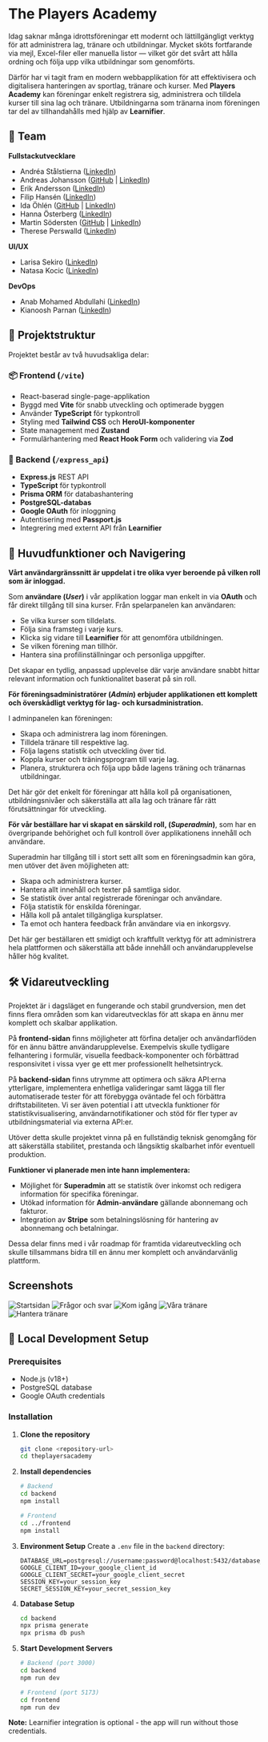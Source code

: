 # The Players Academy

Idag saknar många idrottsföreningar ett modernt och lättillgängligt verktyg för att administrera lag, tränare och utbildningar. Mycket sköts fortfarande via mejl, Excel-filer eller manuella listor — vilket gör det svårt att hålla ordning och följa upp vilka utbildningar som genomförts.

Därför har vi tagit fram en modern webbapplikation för att effektivisera och digitalisera hanteringen av sportlag, tränare och kurser. Med **Players Academy** kan föreningar enkelt registrera sig, administrera och tilldela kurser till sina lag och tränare. Utbildningarna som tränarna inom föreningen tar del av tillhandahålls med hjälp av **Learnifier**.

## 👤 Team

**Fullstackutvecklare**
- Andréa Stålstierna ([LinkedIn](https://www.linkedin.com/in/andr%C3%A9a-st%C3%A5lstierna-489867121/))
- Andreas Johansson ([GitHub](https://github.com/johansson-andreas) | [LinkedIn](https://www.linkedin.com/in/andreas-johansson92/))
- Erik Andersson ([LinkedIn](https://www.linkedin.com/in/erik-andersson-a29022327/))
- Filip Hansén ([LinkedIn](https://www.linkedin.com/in/filip-hansen-650115170/))
- Ida Öhlén ([GitHub](https://github.com/idaohlen/) | [LinkedIn](https://www.linkedin.com/in/idaohlen/))
- Hanna Österberg ([LinkedIn](https://www.linkedin.com/in/hanna-%C3%B6sterberg-4b963b203/))
- Martin Södersten ([GitHub](https://github.com/martinsodersten) | [LinkedIn](https://www.linkedin.com/in/martin-s%C3%B6dersten-78a974171/]))
- Therese Perswalld ([LinkedIn](https://www.linkedin.com/in/therese-perswalld-1b07a751/))

**UI/UX**
- Larisa Sekiro ([LinkedIn](https://www.linkedin.com/in/larisa-sekiro-034a618a/))
- Natasa Kocic ([LinkedIn](https://www.linkedin.com/in/natasa-kocic/))

**DevOps**
- Anab Mohamed Abdullahi ([LinkedIn](https://www.linkedin.com/in/anab-mohamed-abdullahi-8436a021b/))
- Kianoosh Parnan ([LinkedIn](https://www.linkedin.com/in/kianooshparnan/))

## 📁 Projektstruktur

Projektet består av två huvudsakliga delar:

### 📦 Frontend (`/vite`)

- React-baserad single-page-applikation
- Byggd med **Vite** för snabb utveckling och optimerade byggen
- Använder **TypeScript** för typkontroll
- Styling med **Tailwind CSS** och **HeroUI-komponenter**
- State management med **Zustand**
- Formulärhantering med **React Hook Form** och validering via **Zod**

### 🔌 Backend (`/express_api`)

- **Express.js** REST API
- **TypeScript** för typkontroll
- **Prisma ORM** för databashantering
- **PostgreSQL-databas**
- **Google OAuth** för inloggning
- Autentisering med **Passport.js**
- Integrering med externt API från **Learnifier**

## 🚀 Huvudfunktioner och Navigering

**Vårt användargränssnitt är uppdelat i tre olika vyer beroende på vilken roll som är inloggad.**

Som **användare (_User_)** i vår applikation loggar man enkelt in via **OAuth** och får direkt tillgång till sina kurser. Från spelarpanelen kan användaren:

- Se vilka kurser som tilldelats.
- Följa sina framsteg i varje kurs.
- Klicka sig vidare till **Learnifier** för att genomföra utbildningen.
- Se vilken förening man tillhör.
- Hantera sina profilinställningar och personliga uppgifter.

Det skapar en tydlig, anpassad upplevelse där varje användare snabbt hittar relevant information och funktionalitet baserat på sin roll.

**För föreningsadministratörer (_Admin_) erbjuder applikationen ett komplett och överskådligt verktyg för lag- och kursadministration.**

I adminpanelen kan föreningen:

- Skapa och administrera lag inom föreningen.
- Tilldela tränare till respektive lag.
- Följa lagens statistik och utveckling över tid.
- Koppla kurser och träningsprogram till varje lag.
- Planera, strukturera och följa upp både lagens träning och tränarnas utbildningar.

Det här gör det enkelt för föreningar att hålla koll på organisationen, utbildningsnivåer och säkerställa att alla lag och tränare får rätt förutsättningar för utveckling.

**För vår beställare har vi skapat en särskild roll, (_Superadmin_)**, som har en övergripande behörighet och full kontroll över applikationens innehåll och användare.

Superadmin har tillgång till i stort sett allt som en föreningsadmin kan göra, men utöver det även möjligheten att:

- Skapa och administrera kurser.
- Hantera allt innehåll och texter på samtliga sidor.
- Se statistik över antal registrerade föreningar och användare.
- Följa statistik för enskilda föreningar.
- Hålla koll på antalet tillgängliga kursplatser.
- Ta emot och hantera feedback från användare via en inkorgsvy.

Det här ger beställaren ett smidigt och kraftfullt verktyg för att administrera hela plattformen och säkerställa att både innehåll och användarupplevelse håller hög kvalitet.

## 🛠️ **Vidareutveckling**

Projektet är i dagsläget en fungerande och stabil grundversion, men det finns flera områden som kan vidareutvecklas för att skapa en ännu mer komplett och skalbar applikation.

På **frontend-sidan** finns möjligheter att förfina detaljer och användarflöden för en ännu bättre användarupplevelse. Exempelvis skulle tydligare felhantering i formulär, visuella feedback-komponenter och förbättrad responsivitet i vissa vyer ge ett mer professionellt helhetsintryck.

På **backend-sidan** finns utrymme att optimera och säkra API:erna ytterligare, implementera enhetliga valideringar samt lägga till fler automatiserade tester för att förebygga oväntade fel och förbättra driftstabiliteten. Vi ser även potential i att utveckla funktioner för statistikvisualisering, användarnotifikationer och stöd för fler typer av utbildningsmaterial via externa API:er.

Utöver detta skulle projektet vinna på en fullständig teknisk genomgång för att säkerställa stabilitet, prestanda och långsiktig skalbarhet inför eventuell produktion.

**Funktioner vi planerade men inte hann implementera:**

- Möjlighet för **Superadmin** att se statistik över inkomst och redigera information för specifika föreningar.
- Utökad information för **Admin-användare** gällande abonnemang och fakturor.
- Integration av **Stripe** som betalningslösning för hantering av abonnemang och betalningar.

Dessa delar finns med i vår roadmap för framtida vidareutveckling och skulle tillsammans bidra till en ännu mer komplett och användarvänlig plattform.

## Screenshots

![Startsidan](images/screenshot_01.png)
![Frågor och svar](images/screenshot_02.png)
![Kom igång](images/screenshot_03.png)
![Våra tränare](images/screenshot_04.png)
![Hantera tränare](images/screenshot_05.png)

## 🚀 Local Development Setup

### Prerequisites
- Node.js (v18+)
- PostgreSQL database
- Google OAuth credentials

### Installation

1. **Clone the repository**
   ```bash
   git clone <repository-url>
   cd theplayersacademy
   ```

2. **Install dependencies**
   ```bash
   # Backend
   cd backend
   npm install
   
   # Frontend
   cd ../frontend
   npm install
   ```

3. **Environment Setup**
   Create a `.env` file in the `backend` directory:
   ```env
   DATABASE_URL=postgresql://username:password@localhost:5432/database_name
   GOOGLE_CLIENT_ID=your_google_client_id
   GOOGLE_CLIENT_SECRET=your_google_client_secret
   SESSION_KEY=your_session_key
   SECRET_SESSION_KEY=your_secret_session_key
   ```

4. **Database Setup**
   ```bash
   cd backend
   npx prisma generate
   npx prisma db push
   ```

5. **Start Development Servers**
   ```bash
   # Backend (port 3000)
   cd backend
   npm run dev
   
   # Frontend (port 5173)
   cd frontend
   npm run dev
   ```

**Note:** Learnifier integration is optional - the app will run without those credentials.
